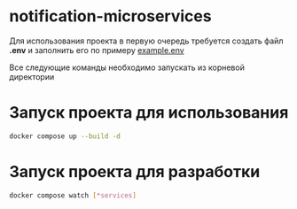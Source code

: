 # notification-microservices

Для использования проекта в первую очередь требуется создать файл **.env** и
заполнить его по примеру [example.env](./example.env)

Все следующие команды необходимо запускать из корневой директории

# Запуск проекта для использования

```bash
docker compose up --build -d
```

# Запуск проекта для разработки

```bash
docker compose watch [*services]
```